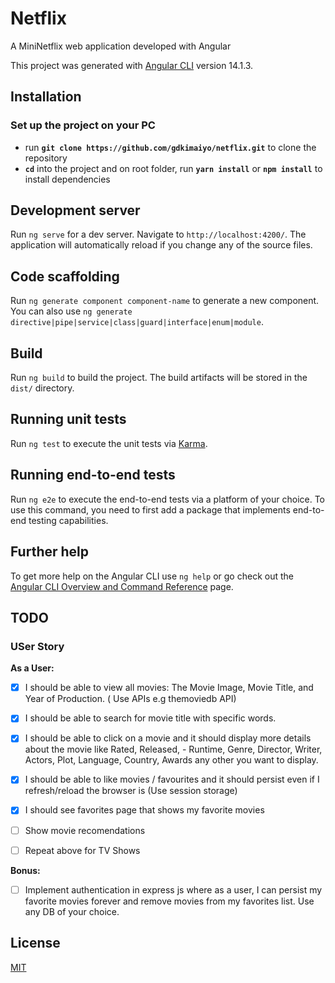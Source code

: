 # Netflix
A MiniNetflix web application developed with Angular

This project was generated with [Angular CLI](https://github.com/angular/angular-cli) version 14.1.3.

## Installation

### Set up the project on your PC

- run **`git clone https://github.com/gdkimaiyo/netflix.git`** to clone the repository
- **`cd`** into the project and on root folder, run **`yarn install`** or **`npm install`** to install dependencies

## Development server

Run `ng serve` for a dev server. Navigate to `http://localhost:4200/`. The application will automatically reload if you change any of the source files.

## Code scaffolding

Run `ng generate component component-name` to generate a new component. You can also use `ng generate directive|pipe|service|class|guard|interface|enum|module`.

## Build

Run `ng build` to build the project. The build artifacts will be stored in the `dist/` directory.

## Running unit tests

Run `ng test` to execute the unit tests via [Karma](https://karma-runner.github.io).

## Running end-to-end tests

Run `ng e2e` to execute the end-to-end tests via a platform of your choice. To use this command, you need to first add a package that implements end-to-end testing capabilities.

## Further help

To get more help on the Angular CLI use `ng help` or go check out the [Angular CLI Overview and Command Reference](https://angular.io/cli) page.

## TODO

### USer Story

**As a User:**
- [x] I should be able to view all movies: The Movie Image, Movie Title, and Year of Production. ( Use APIs e.g themoviedb API)
- [x] I should be able to search for movie title with specific words.
- [x] I should be able to click on a movie and it should display more details about the movie like Rated, Released,  - Runtime, Genre, Director, Writer, Actors, Plot, Language, Country, Awards any other you want to display.
- [x] I should be able to like movies / favourites and it should persist even if I refresh/reload the browser is (Use session storage)
- [x] I should see favorites page that shows my favorite movies
- [ ] Show movie recomendations

- [ ] Repeat above for TV Shows

**Bonus:**
- [ ] Implement authentication in express js where as a user, I can persist my favorite movies forever and remove movies from my favorites list. Use any DB of your choice.

## License

[MIT](https://github.com/gdkimaiyo/netflix/blob/master/LICENSE.md)
